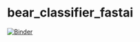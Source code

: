 # bear_classifier_fastai
[![Binder](https://mybinder.org/badge_logo.svg)](https://mybinder.org/v2/gh/sachin-koti/bear_classifier_fastai/HEAD?urlpath=voila%2Frender%2FBearClassifier.ipynb)
